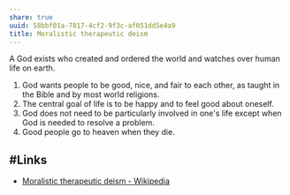 ```yaml
---
share: true
uuid: 58bbf01a-7817-4cf2-9f3c-af051dd5e4a9
title: Moralistic therapeutic deism
---
```

A God exists who created and ordered the world and watches over human life on earth.

1. God wants people to be good, nice, and fair to each other, as taught in the Bible and by most world religions.
2. The central goal of life is to be happy and to feel good about oneself.
3. God does not need to be particularly involved in one's life except when God is needed to resolve a problem.
4. Good people go to heaven when they die.

## #Links

* [Moralistic therapeutic deism - Wikipedia](https://en.wikipedia.org/wiki/Moralistic_therapeutic_deism)
